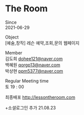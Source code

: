 # The Room

Since   
2021-06-29   

Object   
[예술,창작] 레슨 예약,조회,문의 웹페이지
   
Member   
김도희 dohee121@naver.com   
백혜원 qorgp13@naver.com   
박상현 ppm5377@naver.com   
   
Regular Meeting time   
토 19 : 00


최종배포
http://lessontheroom.com


+소셜로그인 추가 21.08.23
